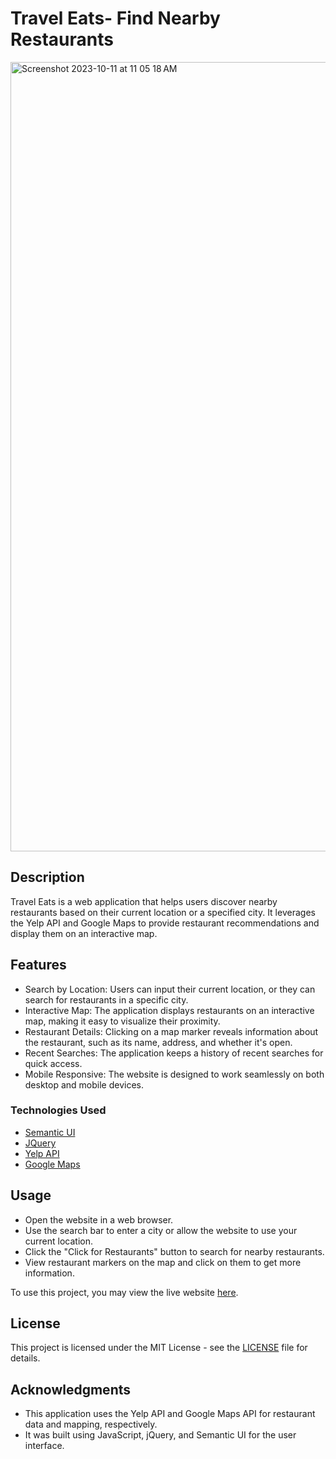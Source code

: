 # Travel Eats- Find Nearby Restaurants

<img width="1263" alt="Screenshot 2023-10-11 at 11 05 18 AM" src="https://github.com/ashoener/travel-eats/assets/145359970/541051e6-41bc-40f1-a70a-ce979dbd884d">

## Description

Travel Eats is a web application that helps users discover nearby restaurants based on their current location or a specified city. It leverages the Yelp API and Google Maps to provide restaurant recommendations and display them on an interactive map.

## Features

- Search by Location: Users can input their current location, or they can search for restaurants in a specific city.
- Interactive Map: The application displays restaurants on an interactive map, making it easy to visualize their proximity.
- Restaurant Details: Clicking on a map marker reveals information about the restaurant, such as its name, address, and whether it's open.
- Recent Searches: The application keeps a history of recent searches for quick access.
- Mobile Responsive: The website is designed to work seamlessly on both desktop and mobile devices.

### Technologies Used

- [Semantic UI](https://semantic-ui.com/)
- [JQuery](https://jquery.com/)
- [Yelp API](https://docs.developer.yelp.com/reference/v3_business_search)
- [Google Maps](https://developers.google.com/maps/documentation/javascript)

## Usage

- Open the website in a web browser.
- Use the search bar to enter a city or allow the website to use your current location.
- Click the "Click for Restaurants" button to search for nearby restaurants.
- View restaurant markers on the map and click on them to get more information.

To use this project, you may view the live website [here](https://ashoener.github.io/travel-eats/).

## License

This project is licensed under the MIT License - see the [LICENSE](https://github.com/ashoener/travel-eats/blob/main/LICENSE) file for details.

## Acknowledgments

- This application uses the Yelp API and Google Maps API for restaurant data and mapping, respectively.
- It was built using JavaScript, jQuery, and Semantic UI for the user interface.

